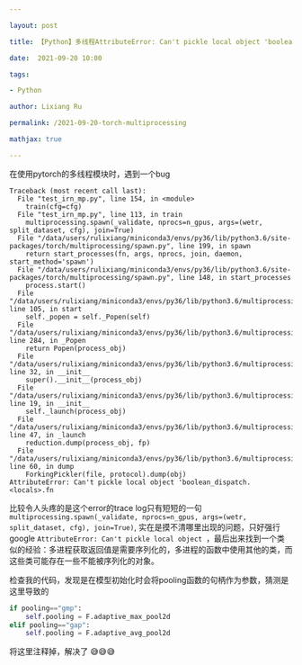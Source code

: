 ```yaml
---

layout: post

title: 【Python】多线程AttributeError: Can't pickle local object 'boolean_dispatch.<locals>.fn

date:  2021-09-20 10:00

tags: 

- Python

author: Lixiang Ru

permalink: /2021-09-20-torch-multiprocessing

mathjax: true

---
```


在使用pytorch的多线程模块时，遇到一个bug

``` shell
Traceback (most recent call last):
  File "test_irn_mp.py", line 154, in <module>
    train(cfg=cfg)
  File "test_irn_mp.py", line 113, in train
    multiprocessing.spawn(_validate, nprocs=n_gpus, args=(wetr, split_dataset, cfg), join=True)
  File "/data/users/rulixiang/miniconda3/envs/py36/lib/python3.6/site-packages/torch/multiprocessing/spawn.py", line 199, in spawn
    return start_processes(fn, args, nprocs, join, daemon, start_method='spawn')
  File "/data/users/rulixiang/miniconda3/envs/py36/lib/python3.6/site-packages/torch/multiprocessing/spawn.py", line 148, in start_processes
    process.start()
  File "/data/users/rulixiang/miniconda3/envs/py36/lib/python3.6/multiprocessing/process.py", line 105, in start
    self._popen = self._Popen(self)
  File "/data/users/rulixiang/miniconda3/envs/py36/lib/python3.6/multiprocessing/context.py", line 284, in _Popen
    return Popen(process_obj)
  File "/data/users/rulixiang/miniconda3/envs/py36/lib/python3.6/multiprocessing/popen_spawn_posix.py", line 32, in __init__
    super().__init__(process_obj)
  File "/data/users/rulixiang/miniconda3/envs/py36/lib/python3.6/multiprocessing/popen_fork.py", line 19, in __init__
    self._launch(process_obj)
  File "/data/users/rulixiang/miniconda3/envs/py36/lib/python3.6/multiprocessing/popen_spawn_posix.py", line 47, in _launch
    reduction.dump(process_obj, fp)
  File "/data/users/rulixiang/miniconda3/envs/py36/lib/python3.6/multiprocessing/reduction.py", line 60, in dump
    ForkingPickler(file, protocol).dump(obj)
AttributeError: Can't pickle local object 'boolean_dispatch.<locals>.fn
```

比较令人头疼的是这个error的trace log只有短短的一句 `multiprocessing.spawn(_validate, nprocs=n_gpus, args=(wetr, split_dataset, cfg), join=True)`, 实在是摸不清哪里出现的问题，只好强行google `AttributeError: Can't pickle local object `，最后出来找到一个类似的经验：多进程获取返回值是需要序列化的，多进程的函数中使用其他的类，而这些类可能存在一些不能被序列化的对象。

检查我的代码，发现是在模型初始化时会将pooling函数的句柄作为参数，猜测是这里导致的

```python
if pooling=="gmp":
    self.pooling = F.adaptive_max_pool2d
elif pooling=="gap":
    self.pooling = F.adaptive_avg_pool2d
```

将这里注释掉，解决了 :sweat_smile::sweat_smile::sweat_smile: